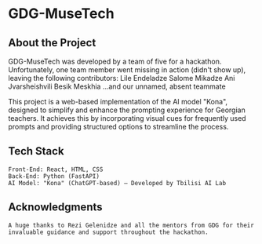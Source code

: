 # GDG-MuseTech
## About the Project
GDG-MuseTech was developed by a team of five for a hackathon. Unfortunately, one team member went missing in action (didn't show up), leaving the following contributors:
    Lile Endeladze
    Salome Mikadze
    Ani Jvarsheishvili
    Besik Meskhia
    ...and our unnamed, absent teammate

This project is a web-based implementation of the AI model "Kona",
designed to simplify and enhance the prompting experience for Georgian teachers. 
It achieves this by incorporating visual cues for frequently used prompts
and providing structured options to streamline the process.


## Tech Stack
    Front-End: React, HTML, CSS
    Back-End: Python (FastAPI)
    AI Model: "Kona" (ChatGPT-based) – Developed by Tbilisi AI Lab
## Acknowledgments
    A huge thanks to Rezi Gelenidze and all the mentors from GDG for their invaluable guidance and support throughout the hackathon.
